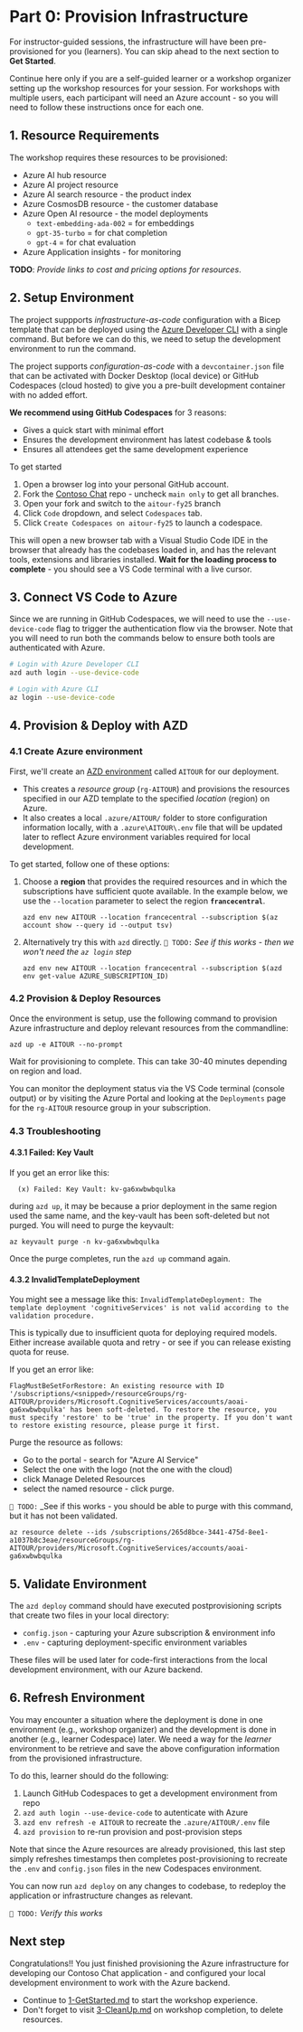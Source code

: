 # Part 0: Provision Infrastructure

For instructor-guided sessions, the infrastructure will have been pre-provisioned for you (learners). You can skip ahead to the next section to **Get Started**.

Continue here only if you are a self-guided learner or a workshop organizer setting up the workshop resources for your session. For workshops with multiple users, each participant will need an Azure account - so you will need to follow these instructions once for each one.


## 1. Resource Requirements

The workshop requires these resources to be provisioned:
- Azure AI hub resource
- Azure AI project resource
- Azure AI search resource - the product index
- Azure CosmosDB resource - the customer database
- Azure Open AI resource - the model deployments
   - `text-embedding-ada-002` = for embeddings
   - `gpt-35-turbo` = for chat completion
   - `gpt-4` = for chat evaluation
- Azure Application insights - for monitoring

**TODO**: _Provide links to cost and pricing options for resources_.

## 2. Setup Environment

The project suppports _infrastructure-as-code_ configuration with a Bicep template that can be deployed using the [Azure Developer CLI](https://aka.ms/azd) with a single command. But before we can do this, we need to setup the development environment to run the command.

The project supports _configuration-as-code_ with a `devcontainer.json` file that can be activated with Docker Desktop (local device) or GitHub Codespaces (cloud hosted) to give you a pre-built development container with no added effort.

**We recommend using GitHub Codespaces** for 3 reasons:
 - Gives a quick start with minimal effort
 - Ensures the development environment has latest codebase & tools
 - Ensures all attendees get the same development experience

To get started
 1. Open a browser log into your personal GitHub account.
 1. Fork the [Contoso Chat](https://aka.ms/aitour/contoso-chat) repo - uncheck `main only` to get all branches.
 1. Open your fork and switch to the `aitour-fy25` branch
 1. Click `Code` dropdown, and select `Codespaces` tab.
 1. Click `Create Codespaces on aitour-fy25` to launch a codespace.

This will open a new browser tab with a Visual Studio Code IDE in the browser that already has the codebases loaded in, and has the relevant tools, extensions and libraries installed. **Wait for the loading process to complete** - you should see a VS Code terminal with a live cursor. 

## 3. Connect VS Code to Azure

Since we are running in GitHub Codespaces, we will need to use the `--use-device-code` flag to trigger the authentication flow via the browser. Note that you will need to run both the commands below to ensure both tools are authenticated with Azure.

```bash
# Login with Azure Developer CLI
azd auth login --use-device-code

# Login with Azure CLI
az login --use-device-code
```

## 4. Provision & Deploy with AZD

### 4.1 **Create Azure environment**

First, we'll create an [AZD environment](https://learn.microsoft.com/azure/developer/azure-developer-cli/manage-environment-variables#environment-specific-env-file) called `AITOUR` for our deployment. 

- This creates a _resource group_ (`rg-AITOUR`) and provisions the resources specified in our AZD template to the specified _location_ (region) on Azure. 
- It also creates a local `.azure/AITOUR/` folder to store configuration information locally, with a `.azure\AITOUR\.env` file that will be updated later to reflect Azure environment variables required for local development.

To get started, follow one of these options:

1. Choose a **region** that provides the required resources and in which the subscriptions have sufficient quote available. In the example below, we use the `--location` parameter to select the region **`francecentral`**.

   ```
   azd env new AITOUR --location francecentral --subscription $(az account show --query id --output tsv)
   ```
1. Alternatively try this with `azd` directly. `🚨 TODO:` _See if this works - then we won't need the `az login` step_
   ```
   azd env new AITOUR --location francecentral --subscription $(azd env get-value AZURE_SUBSCRIPTION_ID)
   ```

### 4.2 Provision & Deploy Resources

Once the environment is setup, use the following command to provision Azure infrastructure and deploy relevant resources from the commandline:

```
azd up -e AITOUR --no-prompt
```

Wait for provisioning to complete. This can take 30-40 minutes depending on region and load. 

You can monitor the deployment status via the VS Code terminal (console output) or by visiting the Azure Portal and looking at the `Deployments` page for the `rg-AITOUR` resource group in your subscription.


### 4.3 Troubleshooting

#### 4.3.1 Failed: Key Vault

If you get an error like this:

```
  (x) Failed: Key Vault: kv-ga6xwbwbqulka
```

during `azd up`, it may be because a prior deployment in the same region used the same name, and the key-vault has been soft-deleted but not purged. You will need to purge the keyvault:

```
az keyvault purge -n kv-ga6xwbwbqulka
```

Once the purge completes, run the `azd up` command again.

#### 4.3.2 InvalidTemplateDeployment

You might see a message like this: `InvalidTemplateDeployment: The template deployment 'cognitiveServices' is not valid according to the validation procedure.`

This is typically due to insufficient quota for deploying required models. Either increase available quota and retry - or see if you can release existing quota for reuse.

If you get an error like:

```
FlagMustBeSetForRestore: An existing resource with ID '/subscriptions/<snipped>/resourceGroups/rg-AITOUR/providers/Microsoft.CognitiveServices/accounts/aoai-ga6xwbwbqulka' has been soft-deleted. To restore the resource, you must specify 'restore' to be 'true' in the property. If you don't want to restore existing resource, please purge it first.
```

Purge the resource as follows:
* Go to the portal - search for "Azure AI Service" 
* Select the one with the logo (not the one with the cloud)
* click Manage Deleted Resources
* select the named resource - click purge.

`🚨 TODO:` _See if this works - you should be able to purge with this command, but it has not been validated.

```
az resource delete --ids /subscriptions/265d8bce-3441-475d-8ee1-a1037b8c3eae/resourceGroups/rg-AITOUR/providers/Microsoft.CognitiveServices/accounts/aoai-ga6xwbwbqulka
```


## 5. Validate Environment

The `azd deploy` command should have executed postprovisioning scripts that create two files in your local directory:
 - `config.json`  - capturing your Azure subscription & environment info
 - `.env` - capturing deployment-specific environment variables

These files will be used later for code-first interactions from the local development environment, with our Azure backend.

## 6. Refresh Environment

You may encounter a situation where the deployment is done in one environment (e.g., workshop organizer) and the development is done in another (e.g., learner Codespace) later. We need a way for the _learner_ environment to be retrieve and save the above configuration information from the provisioned infrastructure.

To do this, learner should do the following:

1. Launch GitHub Codespaces to get a development environment from repo
1. `azd auth login --use-device-code` to autenticate with Azure
1. `azd env refresh -e AITOUR` to recreate the `.azure/AITOUR/.env` file 
1. `azd provision` to re-run provision and post-provision steps

Note that since the Azure resources are already provisioned, this last step simply refreshes timestamps then completes post-provisioning to recreate the `.env` and `config.json` files in the new Codespaces environment.

You can now run `azd deploy` on any changes to codebase, to redeploy the application or infrastructure changes as relevant.

`🚨 TODO:` _Verify this works_


## Next step

Congratulations!! You just finished provisioning the Azure infrastructure for developing our Contoso Chat application - and configured your local development environment to work with the Azure backend.

- Continue to [1-GetStarted.md](1-GetStarted.md) to start the workshop experience.
- Don't forget to visit [3-CleanUp.md](3-CleanUp.md) on workshop completion, to delete resources.
